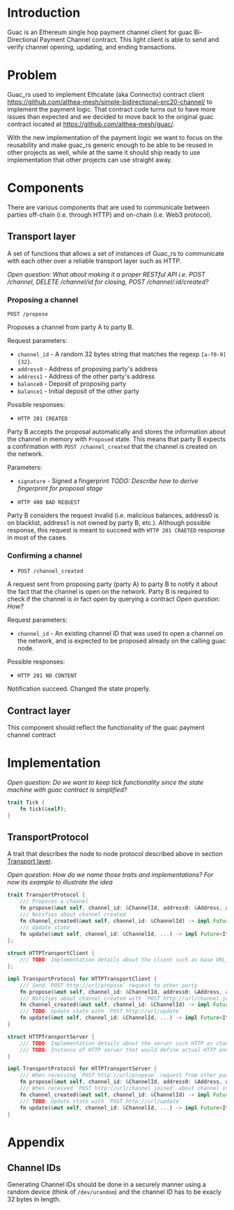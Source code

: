 # Introduction

Guac is an Ethereum single hop payment channel client for guac Bi-Directional Payment
Channel contract. This light client is able to send and verify channel opening, updating, and ending
transactions.

# Problem

Guac_rs used to implement Ethcalate (aka Connectix) contract client https://github.com/althea-mesh/simple-bidirectional-erc20-channel/ to implement the payment logic. That contract code turns out to have more issues than expected and we decided to move back to the original guac contract located at https://github.com/althea-mesh/guac/.

With the new implementation of the payment logic we want to focus on the reusability and make guac_rs generic enough to be able to be reused in other projects as well, while at the same it should ship ready to use implementation that other projects can use straight away.

# Components

There are various components that are used to communicate between parties off-chain (i.e. through HTTP) and on-chain (i.e. Web3 protocol).

## Transport layer

A set of functions that allows a set of instances of Guac_rs to communicate with each other over a reliable transport layer such as HTTP.

_Open question: What about making it a proper RESTful API i.e. POST /channel, DELETE /channel/id for closing, POST /channel/:id/created?_

### Proposing a channel

`POST /propose`

Proposes a channel from party A to party B.

Request parameters:

- `channel_id` - A random 32 bytes string that matches the regexp `[a-f0-9]{32}`.
- `address0` - Address of proposing party's address
- `address1` - Address of the other party's address
- `balance0` - Deposit of proposing party
- `balance1` - Initial deposit of the other party

Possible responses:

- `HTTP 201 CREATED`

Party B accepts the proposal automatically and stores the information about the channel in memory with `Proposed` state. This means that party B expects a confirmation with `POST /channel_created` that the channel is created on the network.

Parameters:

- `signature` - Signed a fingerprint _TODO: Describe how to derive fingerprint for proposal stage_

- `HTTP 400 BAD REQUEST`

Party B considers the request invalid (i.e. malicious balances, address0 is on blacklist, address1 is not owned by party B, etc.). Although possible response, this request is meant to succeed with `HTTP 201 CRAETED` response in most of the cases.

### Confirming a channel

- `POST /channel_created`

A request sent from proposing party (party A) to party B to notify it about the fact that the channel is open on the network. Party B is required to check if the channel is in fact open by querying a contract _Open question: How?_

Request parameters:

- `channel_id` - An existing channel ID that was used to open a channel on the network, and is expected to be proposed already on the calling guac node.

Possible responses:

- `HTTP 201 NO CONTENT`

Notification succeed. Changed the state properly.

## Contract layer

This component should reflect the functionality of the guac payment channel contract

# Implementation

_Open question: Do we want to keep tick functionality since the state machine with guac contract is simplified?_

```rust
trait Tick {
    fn tick(&self);
}
```

## TransportProtocol

A trait that describes the node to node protocol described above in section [Transport layer](#transport-layer).

_Open question: How do we name those traits and implementations? For now its example to illustrate the idea_


```rust
trait TransportProtocol {
    /// Proposes a channel
    fn propose(&mut self, channel_id: &ChannelId, address0: &Address, address1: &Address, balance0: &Uint256, balance1: &Uint256) -> impl Future<Item = Signature, Error = Error>;
    /// Notifies about channel created
    fn channel_created(&mut self, channel_id: &ChannelId) -> impl Future<Item = (), Error = Error>;
    /// Update state
    fn update(&mut self, channel_id: &ChannelId, ...) -> impl Future<Item = (), Error = Error>;
};
 
struct HTTPTransportClient {
    /// TODO: Implementation details about the client such as base URL, etc. 
};

impl TransportProtocol for HTTPTransportClient {
    /// Send `POST http://url/propose` request to other party
    fn propose(&mut self, channel_id: &ChannelId, address0: &Address, address1: &Address, balance0: &Uint256, balance1: &Uint256) -> impl Future<Item = Signature, Error = Error>;
    /// Notifies about channel created with `POST http://url/channel_joined`
    fn channel_created(&mut self, channel_id: &ChannelId) -> impl Future<Item = (), Error = Error>;
    /// TODO: Update state with `POST http://url/update`
    fn update(&mut self, channel_id: &ChannelId, ...) -> impl Future<Item = (), Error = Error>;
}

struct HTTPTransportServer {
    /// TODO: Implementation details about the server such HTTP as channel storage etc.
    /// TODO: Instance of HTTP server that would define actual HTTP endpoints should call appropriate methods on instance of this 
}

impl TransportProtocol for HTTPTransportServer {
    /// When receiving `POST http://url/propose` request from other party
    fn propose(&mut self, channel_id: &ChannelId, address0: &Address, address1: &Address, balance0: &Uint256, balance1: &Uint256) -> impl Future<Item = Signature, Error = Error>;
    /// When received `POST http://url/channel_joined` about channel is created
    fn channel_created(&mut self, channel_id: &ChannelId) -> impl Future<Item = (), Error = Error>;
    /// TODO: Update state with `POST http://url/update`
    fn update(&mut self, channel_id: &ChannelId, ...) -> impl Future<Item = (), Error = Error>;
}
```

# Appendix

## Channel IDs

Generating Channel IDs should be done in a securely manner using a random device (think of `/dev/urandom`) and the channel ID has to be exacly 32 bytes in length.